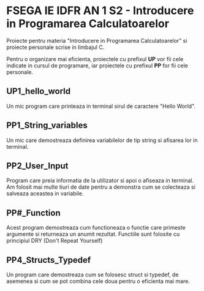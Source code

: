 # FSEGA IE IDFR AN 1 S2 - Introducere in Programarea Calculatoarelor #

Proiecte pentru materia "Introducere in Programarea Calculatoarelor" si proiecte personale scrise in limbajul C.

Pentru o organizare mai eficienta, proiectele cu prefixul **UP** vor fii cele indicate in cursul de programare, iar proiectele cu prefixul **PP** for fii  cele personale.



## UP1_hello_world ##
Un mic program care printeaza in terminal sirul de caractere "Hello World".


## PP1_String_variables ##
Un mic care demostreaza definirea variabilelor de tip string si afisarea lor in terminal.

## PP2_User_Input ##
Program care preia informatia de la utilizator si apoi o afiseaza in terminal.
Am folosit mai multe tiuri de date pentru a demonstra cum se colecteaza si salveaza aceastea in variabile.

## PP#_Function ##
Acest program demostreaza cum functioneaza o functie care primeste argumente si returneaza un anumit rezultat.
Functiile sunt folosite cu principiul DRY (Don't Repeat Yourself)

## PP4_Structs_Typedef ##
Un program care demostreaza cum se folosesc struct si typedef, de asemenea si cum se pot combina cele doua pentru o eficienta mai mare.